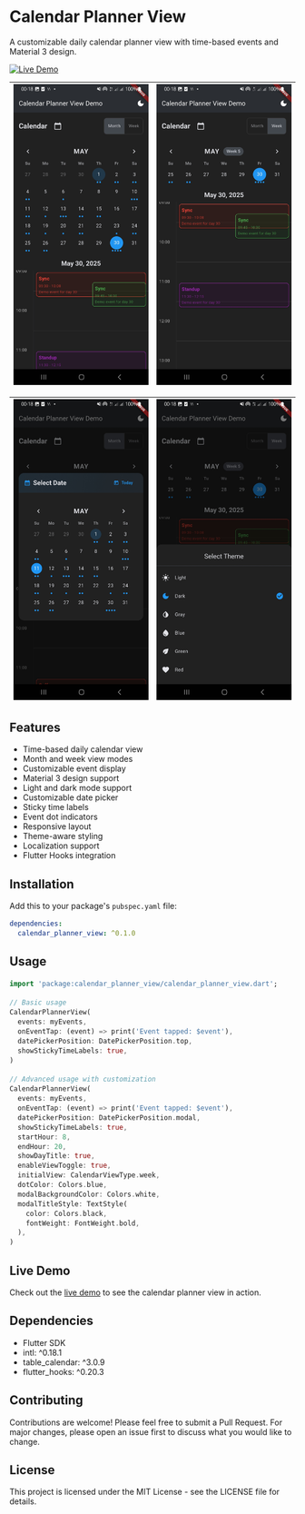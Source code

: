 # Calendar Planner View

A customizable daily calendar planner view with time-based events and Material 3 design.

[![Live Demo](https://img.shields.io/badge/Live%20Demo-View%20Online-blue)](https://calendar-planner-view.pages.dev/)

| ![](assets/Screenshot_20250501_001812.jpg) | ![](assets/Screenshot_20250501_001817.jpg) |
|------------------------------------|------------------------------------|

| ![](assets/Screenshot_20250501_001804.jpg) | ![](assets/Screenshot_20250501_001827.jpg) |
|------------------------------------|------------------------------------|

## Features

* Time-based daily calendar view
* Month and week view modes
* Customizable event display
* Material 3 design support
* Light and dark mode support
* Customizable date picker
* Sticky time labels
* Event dot indicators
* Responsive layout
* Theme-aware styling
* Localization support
* Flutter Hooks integration

## Installation

Add this to your package's `pubspec.yaml` file:

```yaml
dependencies:
  calendar_planner_view: ^0.1.0
```

## Usage

```dart
import 'package:calendar_planner_view/calendar_planner_view.dart';

// Basic usage
CalendarPlannerView(
  events: myEvents,
  onEventTap: (event) => print('Event tapped: $event'),
  datePickerPosition: DatePickerPosition.top,
  showStickyTimeLabels: true,
)

// Advanced usage with customization
CalendarPlannerView(
  events: myEvents,
  onEventTap: (event) => print('Event tapped: $event'),
  datePickerPosition: DatePickerPosition.modal,
  showStickyTimeLabels: true,
  startHour: 8,
  endHour: 20,
  showDayTitle: true,
  enableViewToggle: true,
  initialView: CalendarViewType.week,
  dotColor: Colors.blue,
  modalBackgroundColor: Colors.white,
  modalTitleStyle: TextStyle(
    color: Colors.black,
    fontWeight: FontWeight.bold,
  ),
)
```

## Live Demo

Check out the [live demo](https://calendar-planner-view.pages.dev/) to see the calendar planner view in action.

## Dependencies

* Flutter SDK
* intl: ^0.18.1
* table_calendar: ^3.0.9
* flutter_hooks: ^0.20.3

## Contributing

Contributions are welcome! Please feel free to submit a Pull Request.
For major changes, please open an issue first to discuss what you would like to change.

## License

This project is licensed under the MIT License - see the LICENSE file for details. 
